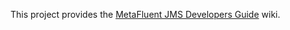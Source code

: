 This project provides the [MetaFluent JMS Developers Guide](https://github.com/MetaFluent/jms-developers-guide.wiki) wiki. 
